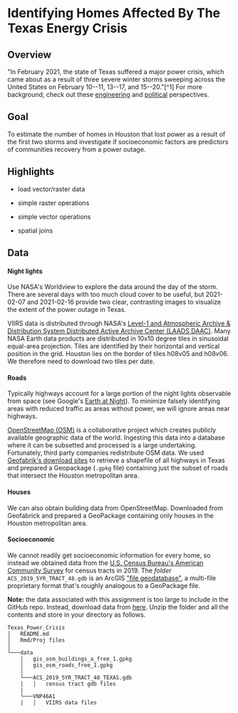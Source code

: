 # Identifying Homes Affected By The Texas Energy Crisis

## Overview
"In February 2021, the state of Texas suffered a major power crisis, which came about as a result of three severe winter storms sweeping across the United States on February 10--11, 13--17, and 15--20."[^1] For more background, check out these [engineering](https://www.youtube.com/watch?v=08mwXICY4JM&ab_channel=PracticalEngineering) and [political](https://www.youtube.com/watch?v=Zcrsgdl_hP0&ab_channel=Vox) perspectives.

## Goal
To estimate the number of homes in Houston that lost power as a result of the first two storms and investigate if socioeconomic factors are predictors of communities recovery from a power outage.

## Highlights
-   load vector/raster data

-   simple raster operations

-   simple vector operations

-   spatial joins

## Data

#### Night lights

Use NASA's Worldview to explore the data around the day of the storm. There are several days with too much cloud cover to be useful, but 2021-02-07 and 2021-02-16 provide two clear, contrasting images to visualize the extent of the power outage in Texas.

VIIRS data is distributed through NASA's [Level-1 and Atmospheric Archive & Distribution System Distributed Active Archive Center (LAADS DAAC)](https://ladsweb.modaps.eosdis.nasa.gov/). Many NASA Earth data products are distributed in 10x10 degree tiles in sinusoidal equal-area projection. Tiles are identified by their horizontal and vertical position in the grid. Houston lies on the border of tiles h08v05 and h08v06. We therefore need to download two tiles per date.

#### Roads

Typically highways account for a large portion of the night lights observable from space (see Google's [Earth at Night](https://earth.google.com/web/@27.44405464,-84.7693044,206.63660162a,8916361.52264659d,35y,0h,0t,0r/data=CiQSIhIgMGY3ZTJkYzdlOGExMTFlNjk5MGQ2ZjgxOGQ2OWE2ZTc)). To minimize falsely identifying areas with reduced traffic as areas without power, we will ignore areas near highways.

[OpenStreetMap (OSM)](https://planet.openstreetmap.org/) is a collaborative project which creates publicly available geographic data of the world. Ingesting this data into a database where it can be subsetted and processed is a large undertaking. Fortunately, third party companies redistribute OSM data. We used [Geofabrik's download sites](https://download.geofabrik.de/) to retrieve a shapefile of all highways in Texas and prepared a Geopackage (`.gpkg` file) containing just the subset of roads that intersect the Houston metropolitan area. 

#### Houses

We can also obtain building data from OpenStreetMap. Downloaded from Geofabrick and prepared a GeoPackage containing only houses in the Houston metropolitan area.

#### Socioeconomic

We cannot readily get socioeconomic information for every home, so instead we obtained data from the [U.S. Census Bureau's American Community Survey](https://www.census.gov/programs-surveys/acs) for census tracts in 2019. The *folder* `ACS_2019_5YR_TRACT_48.gdb` is an ArcGIS ["file geodatabase"](https://desktop.arcgis.com/en/arcmap/latest/manage-data/administer-file-gdbs/file-geodatabases.htm), a multi-file proprietary format that's roughly analogous to a GeoPackage file.


**Note:** the data associated with this assignment is too large to include in the GitHub repo. Instead, download data from [here](https://drive.google.com/file/d/1bTk62xwOzBqWmmT791SbYbHxnCdjmBtw/view?usp=sharing). Unzip the folder and all the contents and store in your directory as follows.

    Texas_Power_Crisis
    │   README.md
    │   Rmd/Proj files    
    │
    └───data
        │   gis_osm_buildings_a_free_1.gpkg
        │   gis_osm_roads_free_1.gpkg
        │
        └───ACS_2019_5YR_TRACT_48_TEXAS.gdb
        |   │   census tract gdb files
        |
        └───VNP46A1
        |   │   VIIRS data files
